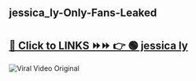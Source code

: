 
 ## jessica_ly-Only-Fans-Leaked

# <h2><a href="https://clipsfans.com/jessica_ly&ref=git">🔗 Click to LINKS ⏩⏩ 👉 🟢 jessica ly </a></h2>

<a href="https://clipsfans.com/jessica_ly&ref=git" rel="nofollow" data-target="animated-image.originalLink"><img src="https://i.ibb.co.com/xMMVF88/686577567.gif" alt="Viral Video Original" style="max-width: 100%; display: inline-block;" data-target="animated-image.originalImage"></a>
